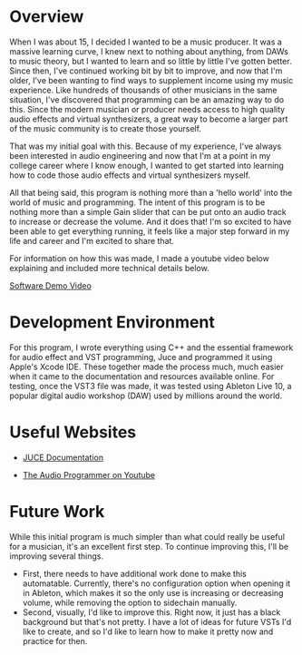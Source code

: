 # Overview

When I was about 15, I decided I wanted to be a music producer. It was a massive learning curve, I knew next to nothing about anything, from DAWs to music theory, but I wanted to learn and so little by little I've gotten better. Since then, I've continued working bit by bit to improve, and now that I'm older, I've been wanting to find ways to supplement income using my music experience. Like hundreds of thousands of other musicians in the same situation, I've discovered that programming can be an amazing way to do this. Since the modern musician or producer needs access to high quality audio effects and virtual synthesizers, a great way to become a larger part of the music community is to create those yourself.

That was my initial goal with this. Because of my experience, I've always been interested in audio engineering and now that I'm at a point in my college career where I know enough, I wanted to get started into learning how to code those audio effects and virtual synthesizers myself.

All that being said, this program is nothing more than a 'hello world' into the world of music and programming. The intent of this program is to be nothing more than a simple Gain slider that can be put onto an audio track to increase or decrease the volume. And it does that! I'm so excited to have been able to get everything running, it feels like a major step forward in my life and career and I'm excited to share that.

For information on how this was made, I made a youtube video below explaining and included more technical details below.

[Software Demo Video](http://youtube.link.goes.here)

# Development Environment

For this program, I wrote everything using C++ and the essential framework for audio effect and VST programming, Juce and programmed it using Apple's Xcode IDE. These together made the process much, much easier when it came to the documentation and resources available online. For testing, once the VST3 file was made, it was tested using Ableton Live 10, a popular digital audio workshop (DAW) used by millions around the world.

# Useful Websites

- [JUCE Documentation](https://docs.juce.com/master/index.html)

- [The Audio Programmer on Youtube](https://www.youtube.com/watch?v=Bw_OkHNpj1M&t=2763s)

# Future Work

While this initial program is much simpler than what could really be useful for a musician, it's an excellent first step. To continue improving this, I'll be improving several things.

- First, there needs to have additional work done to make this automatable. Currently, there's no configuration option when opening it in Ableton, which makes it so the only use is increasing or decreasing volume, while removing the option to sidechain manually.
- Second, visually, I'd like to improve this. Right now, it just has a black background but that's not pretty. I have a lot of ideas for future VSTs I'd like to create, and so I'd like to learn how to make it pretty now and practice for then.

